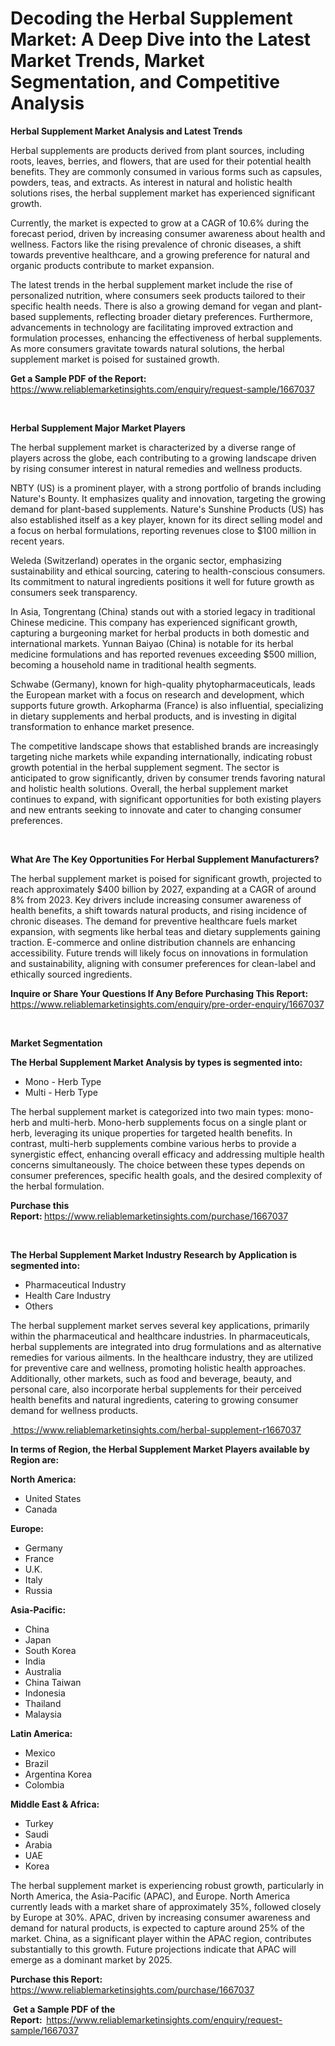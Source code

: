 <p><h1>Decoding the Herbal Supplement Market: A Deep Dive into the Latest Market Trends, Market Segmentation, and Competitive Analysis</h1></p><p><strong>Herbal Supplement Market Analysis and Latest Trends</strong></p>
<p><p>Herbal supplements are products derived from plant sources, including roots, leaves, berries, and flowers, that are used for their potential health benefits. They are commonly consumed in various forms such as capsules, powders, teas, and extracts. As interest in natural and holistic health solutions rises, the herbal supplement market has experienced significant growth. </p><p>Currently, the market is expected to grow at a CAGR of 10.6% during the forecast period, driven by increasing consumer awareness about health and wellness. Factors like the rising prevalence of chronic diseases, a shift towards preventive healthcare, and a growing preference for natural and organic products contribute to market expansion. </p><p>The latest trends in the herbal supplement market include the rise of personalized nutrition, where consumers seek products tailored to their specific health needs. There is also a growing demand for vegan and plant-based supplements, reflecting broader dietary preferences. Furthermore, advancements in technology are facilitating improved extraction and formulation processes, enhancing the effectiveness of herbal supplements. As more consumers gravitate towards natural solutions, the herbal supplement market is poised for sustained growth.</p></p>
<p><strong>Get a Sample PDF of the Report:&nbsp;</strong> <a href="https://www.reliablemarketinsights.com/enquiry/request-sample/1667037?utm_campaign=2639&utm_medium=2&utm_source=Github&utm_content=ia&utm_term=17042025&utm_id=herbal-supplement">https://www.reliablemarketinsights.com/enquiry/request-sample/1667037</a></p>
<p>&nbsp;</p>
<p><strong>Herbal Supplement Major Market Players</strong></p>
<p><p>The herbal supplement market is characterized by a diverse range of players across the globe, each contributing to a growing landscape driven by rising consumer interest in natural remedies and wellness products.</p><p>NBTY (US) is a prominent player, with a strong portfolio of brands including Nature's Bounty. It emphasizes quality and innovation, targeting the growing demand for plant-based supplements. Nature's Sunshine Products (US) has also established itself as a key player, known for its direct selling model and a focus on herbal formulations, reporting revenues close to $100 million in recent years.</p><p>Weleda (Switzerland) operates in the organic sector, emphasizing sustainability and ethical sourcing, catering to health-conscious consumers. Its commitment to natural ingredients positions it well for future growth as consumers seek transparency.</p><p>In Asia, Tongrentang (China) stands out with a storied legacy in traditional Chinese medicine. This company has experienced significant growth, capturing a burgeoning market for herbal products in both domestic and international markets. Yunnan Baiyao (China) is notable for its herbal medicine formulations and has reported revenues exceeding $500 million, becoming a household name in traditional health segments.</p><p>Schwabe (Germany), known for high-quality phytopharmaceuticals, leads the European market with a focus on research and development, which supports future growth. Arkopharma (France) is also influential, specializing in dietary supplements and herbal products, and is investing in digital transformation to enhance market presence.</p><p>The competitive landscape shows that established brands are increasingly targeting niche markets while expanding internationally, indicating robust growth potential in the herbal supplement segment. The sector is anticipated to grow significantly, driven by consumer trends favoring natural and holistic health solutions. Overall, the herbal supplement market continues to expand, with significant opportunities for both existing players and new entrants seeking to innovate and cater to changing consumer preferences.</p></p>
<p>&nbsp;</p>
<p><strong>What Are The Key Opportunities For Herbal Supplement Manufacturers?</strong></p>
<p><p>The herbal supplement market is poised for significant growth, projected to reach approximately $400 billion by 2027, expanding at a CAGR of around 8% from 2023. Key drivers include increasing consumer awareness of health benefits, a shift towards natural products, and rising incidence of chronic diseases. The demand for preventive healthcare fuels market expansion, with segments like herbal teas and dietary supplements gaining traction. E-commerce and online distribution channels are enhancing accessibility. Future trends will likely focus on innovations in formulation and sustainability, aligning with consumer preferences for clean-label and ethically sourced ingredients.</p></p>
<p><strong>Inquire or Share Your Questions If Any Before Purchasing This Report:</strong> <a href="https://www.reliablemarketinsights.com/enquiry/pre-order-enquiry/1667037?utm_campaign=2639&utm_medium=2&utm_source=Github&utm_content=ia&utm_term=17042025&utm_id=herbal-supplement">https://www.reliablemarketinsights.com/enquiry/pre-order-enquiry/1667037</a></p>
<p>&nbsp;</p>
<p><strong>Market Segmentation</strong></p>
<p><strong>The Herbal Supplement Market Analysis by types is segmented into:</strong></p>
<p><ul><li>Mono - Herb Type</li><li>Multi - Herb Type</li></ul></p>
<p><p>The herbal supplement market is categorized into two main types: mono-herb and multi-herb. Mono-herb supplements focus on a single plant or herb, leveraging its unique properties for targeted health benefits. In contrast, multi-herb supplements combine various herbs to provide a synergistic effect, enhancing overall efficacy and addressing multiple health concerns simultaneously. The choice between these types depends on consumer preferences, specific health goals, and the desired complexity of the herbal formulation.</p></p>
<p><strong>Purchase this Report:&nbsp;</strong><a href="https://www.reliablemarketinsights.com/purchase/1667037?utm_campaign=2639&utm_medium=2&utm_source=Github&utm_content=ia&utm_term=17042025&utm_id=herbal-supplement">https://www.reliablemarketinsights.com/purchase/1667037</a></p>
<p>&nbsp;</p>
<p><strong>The Herbal Supplement Market Industry Research by Application is segmented into:</strong></p>
<p><ul><li>Pharmaceutical Industry</li><li>Health Care Industry</li><li>Others</li></ul></p>
<p><p>The herbal supplement market serves several key applications, primarily within the pharmaceutical and healthcare industries. In pharmaceuticals, herbal supplements are integrated into drug formulations and as alternative remedies for various ailments. In the healthcare industry, they are utilized for preventive care and wellness, promoting holistic health approaches. Additionally, other markets, such as food and beverage, beauty, and personal care, also incorporate herbal supplements for their perceived health benefits and natural ingredients, catering to growing consumer demand for wellness products.</p></p>
<p><a href="https://www.reliablemarketinsights.com/herbal-supplement-r1667037?utm_campaign=2639&utm_medium=2&utm_source=Github&utm_content=ia&utm_term=17042025&utm_id=herbal-supplement">&nbsp;https://www.reliablemarketinsights.com/herbal-supplement-r1667037</a></p>
<p><strong>In terms of Region, the Herbal Supplement Market Players available by Region are:</strong></p>
<p>
    <p> <strong> North America: </strong>
        <ul>
            <li>United States</li>
            <li>Canada</li>
        </ul>
        </p> 
    <p> <strong> Europe: </strong>
        <ul>
            <li>Germany</li>
            <li>France</li>
            <li>U.K.</li>
            <li>Italy</li>
            <li>Russia</li>
        </ul>
        </p> 
    <p> <strong> Asia-Pacific: </strong>
        <ul>
            <li>China</li>
            <li>Japan</li>
            <li>South Korea</li>
            <li>India</li>
            <li>Australia</li>
            <li>China Taiwan</li>
            <li>Indonesia</li>
            <li>Thailand</li>
            <li>Malaysia</li>
        </ul>
        </p> 
    <p> <strong> Latin America: </strong>
        <ul>
            <li>Mexico</li>
            <li>Brazil</li>
            <li>Argentina Korea</li>
            <li>Colombia</li>
        </ul>
        </p> 
    <p> <strong> Middle East & Africa: </strong>
        <ul>
            <li>Turkey</li>
            <li>Saudi</li>
            <li>Arabia</li>
            <li>UAE</li>
            <li>Korea</li>
        </ul>
    </p>
    </p>
<p><p>The herbal supplement market is experiencing robust growth, particularly in North America, the Asia-Pacific (APAC), and Europe. North America currently leads with a market share of approximately 35%, followed closely by Europe at 30%. APAC, driven by increasing consumer awareness and demand for natural products, is expected to capture around 25% of the market. China, as a significant player within the APAC region, contributes substantially to this growth. Future projections indicate that APAC will emerge as a dominant market by 2025.</p></p>
<p><strong>Purchase this Report: </strong><a href="https://www.reliablemarketinsights.com/purchase/1667037?utm_campaign=2639&utm_medium=2&utm_source=Github&utm_content=ia&utm_term=17042025&utm_id=herbal-supplement">https://www.reliablemarketinsights.com/purchase/1667037</a></p>
<p>&nbsp;<strong>Get a Sample PDF of the Report:&nbsp;&nbsp;</strong><a href="https://www.reliablemarketinsights.com/enquiry/request-sample/1667037?utm_campaign=2639&utm_medium=2&utm_source=Github&utm_content=ia&utm_term=17042025&utm_id=herbal-supplement">https://www.reliablemarketinsights.com/enquiry/request-sample/1667037</a></p>
<p><strong></strong></p>
<p><p></p><p></p><p></p></p>